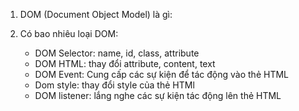 1. DOM (Document Object Model) là gì:

2. Có bao nhiêu loại DOM:
    + DOM Selector: name, id, class, attribute
    + DOM HTML: thay đổi attribute, content, text
    + DOM Event: Cung cấp các sự kiện để tác động vào thẻ HTML
    + Dom style: thay đổi style của thẻ HTMl
    + DOM listener: lắng nghe các sự kiện tác động lên thẻ HTML